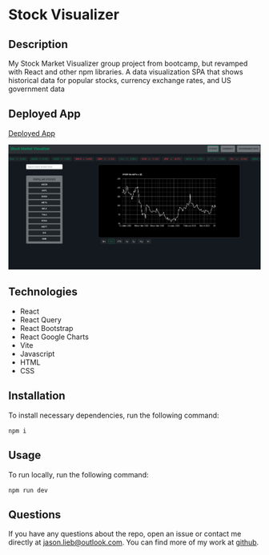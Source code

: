 # Stock Visualizer

## Description

My Stock Market Visualizer group project from bootcamp, but revamped with React and other npm libraries. A data visualization SPA that shows historical data for popular stocks, currency exchange rates, and US government data

## Deployed App

[Deployed App](https://jason-lieb.github.io/Stock-Visualizer/)

![Screenshot of Stock Visualizer](src/assets/stock-visualizer.png)

## Technologies

- React
- React Query
- React Bootstrap
- React Google Charts
- Vite
- Javascript
- HTML
- CSS

## Installation

To install necessary dependencies, run the following command:

```
npm i
```

## Usage

To run locally, run the following command:

```
npm run dev
```

## Questions

If you have any questions about the repo, open an issue or contact me directly at jason.lieb@outlook.com. You can find more of my work at [github](https://github.com/jason-lieb/).
